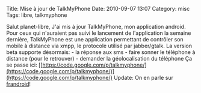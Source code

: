 Title: Mise à jour de TalkMyPhone
Date: 2010-09-07 13:07
Category: misc
Tags: libre, talkmyphone

Salut planet-libre, J'ai mis à jour TalkMyPhone, mon application
android. Pour ceux qui n'auraient pas suivi le lancement de
l'application la semaine dernière, TalkMyPhone est une application
permettant de contrôler son mobile à distance via xmpp, le
protocole utilisé par jabber/gtalk. La version beta supporte
désormais: - la réponse aux sms - faire sonner le téléphone à
distance (pour le retrouver) - demander la géolocalisation du
téléphone Ça se passe ici:
[[https://code.google.com/p/talkmyphone/](https://code.google.com/p/talkmyphone/)](https://code.google.com/p/talkmyphone/)
Update: On en parle sur
[frandroid](http://www.frandroid.com/33622/talkmyphone-controlez-votre-telephone-a-distance/)!



